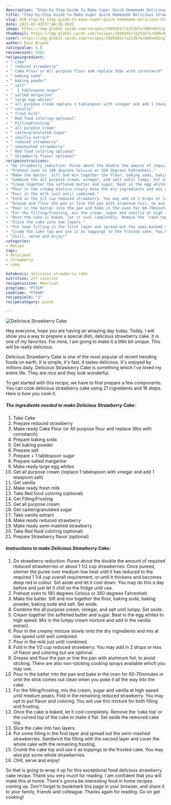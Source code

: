 ```yaml
---
description: "Step-by-Step Guide to Make Super Quick Homemade Delicious Strawberry Cake"
title: "Step-by-Step Guide to Make Super Quick Homemade Delicious Strawberry Cake"
slug: 918-step-by-step-guide-to-make-super-quick-homemade-delicious-strawberry-cake
date: 2022-02-03T17:46:28.882Z
image: https://img-global.cpcdn.com/recipes/29d9182c7a253b7e/680x482cq70/delicious-strawberry-cake-recipe-main-photo.jpg
thumbnail: https://img-global.cpcdn.com/recipes/29d9182c7a253b7e/680x482cq70/delicious-strawberry-cake-recipe-main-photo.jpg
cover: https://img-global.cpcdn.com/recipes/29d9182c7a253b7e/680x482cq70/delicious-strawberry-cake-recipe-main-photo.jpg
author: Dale Bryant
ratingvalue: 4.8
reviewcount: 5562
recipeingredient:
- " Cake"
- " reduced strawberry"
- " Cake Flour or All purpose flour and replace 3tbs with cornstarch"
- " baking soda"
- " baking powder"
- " salt"
- "  1 tablespoon sugar"
- " salted margarine"
- " large egg whites"
- " all purpose cream replace 1 tablespoon with vinegar and add 1 teaspoon salt"
- " vanilla"
- " fresh milk"
- " Red food coloring optional"
- " FillingFrosting"
- " all purpose cream"
- " castergranulated sugar"
- " vanilla extract"
- " reduced strawberry"
- " semimashed strawberry"
- " Red food coloring optional"
- " Strawberry flavor optional"
recipeinstructions:
- "Do strawberry reduction: Puree about the double the amount of required reduced strawberries or about 1 1/2 cup strawberries. Once pureed, simmer the puree over medium-low heat until it has reduced to the required 1 1/4 cup overall requirement, or until it thickens and becomes deep red in colour. Set aside and let it cool down. You may do this a day before and just let it chill on the fridge until use."
- "Preheat oven to 180 degrees Celsius or 350 degrees Fahrenheit."
- "Make the batter. Sift and mix together the flour, baking soda, baking powder, baking soda and salt. Set aside."
- "Combine the all purpose cream, vinegar, and salt until lumpy. Set aside."
- "Cream together the softened butter and sugar. Beat in the egg whites to high speed. Mix in the lumpy cream mixture and add in the vanilla extract."
- "Pour in the creamy mixture slowly onto the dry ingredients and mix at low speed until well combined."
- "Pour in the milk just until combined."
- "Fold in the 1/2 cup reduced strawberry. You may add in 2 drops or less of flavor and coloring but are optional."
- "Grease and flour the pan or line the pan with aluminum foil, to avoid sticking. There are also non-sticking cooking sprays available which you may use."
- "Pour in the batter into the pan and bake in the oven for 60-70minutes or until the stick comes out clean when you poke it all the way into the cake."
- "For the filling/frosting, mix the cream, sugar and vanilla at high speed until medium peaks. Fold in the remaining reduced strawberry. You may opt to put flavor and coloring. You will use this mixture for both filling and frosting."
- "Once the cake is baked, let it cool completely. Remove the ‘cake top’ or the curved top of the cake to make it flat. Set aside the removed cake top."
- "Slice the cake into two layers."
- "Put some filling in the first layer and spread out the semi-mashed strawberries. Sandwich the filling with the second layer and cover the whole cake with the remaining frosting."
- "Crumb the cake top and use it as toppings to the frosted cake. You may also put some whole strawberries."
- "Chill, serve and enjoy!"
categories:
- Recipe
tags:
- delicious
- strawberry
- cake

katakunci: delicious strawberry cake 
nutrition: 277 calories
recipecuisine: American
preptime: "PT31M"
cooktime: "PT60M"
recipeyield: "2"
recipecategory: Lunch

---
```



![Delicious Strawberry Cake](https://img-global.cpcdn.com/recipes/29d9182c7a253b7e/680x482cq70/delicious-strawberry-cake-recipe-main-photo.jpg)

Hey everyone, hope you are having an amazing day today. Today, I will show you a way to prepare a special dish, delicious strawberry cake. It is one of my favorites. For mine, I am going to make it a little bit unique. This will be really delicious.

Delicious Strawberry Cake is one of the most popular of recent trending foods on earth. It is simple, it's fast, it tastes delicious. It's enjoyed by millions daily. Delicious Strawberry Cake is something which I've loved my entire life. They are nice and they look wonderful.




To get started with this recipe, we have to first prepare a few components. You can cook delicious strawberry cake using 21 ingredients and 16 steps. Here is how you cook it.

<!--inarticleads1-->

##### The ingredients needed to make Delicious Strawberry Cake:

1. Take  Cake
1. Prepare  reduced strawberry
1. Make ready  Cake Flour (or All purpose flour and replace 3tbs with cornstarch)
1. Prepare  baking soda
1. Get  baking powder
1. Prepare  salt
1. Prepare  + 1 tablespoon sugar
1. Prepare  salted margarine
1. Make ready  large egg whites
1. Get  all purpose cream (replace 1 tablespoon with vinegar and add 1 teaspoon salt)
1. Get  vanilla
1. Make ready  fresh milk
1. Take  Red food coloring (optional)
1. Get  Filling/Frosting
1. Get  all purpose cream
1. Get  caster/granulated sugar
1. Take  vanilla extract
1. Make ready  reduced strawberry
1. Make ready  semi-mashed strawberry
1. Take  Red food coloring (optional)
1. Prepare  Strawberry flavor (optional)




<!--inarticleads2-->

##### Instructions to make Delicious Strawberry Cake:

1. Do strawberry reduction: Puree about the double the amount of required reduced strawberries or about 1 1/2 cup strawberries. Once pureed, simmer the puree over medium-low heat until it has reduced to the required 1 1/4 cup overall requirement, or until it thickens and becomes deep red in colour. Set aside and let it cool down. You may do this a day before and just let it chill on the fridge until use.
1. Preheat oven to 180 degrees Celsius or 350 degrees Fahrenheit.
1. Make the batter. Sift and mix together the flour, baking soda, baking powder, baking soda and salt. Set aside.
1. Combine the all purpose cream, vinegar, and salt until lumpy. Set aside.
1. Cream together the softened butter and sugar. Beat in the egg whites to high speed. Mix in the lumpy cream mixture and add in the vanilla extract.
1. Pour in the creamy mixture slowly onto the dry ingredients and mix at low speed until well combined.
1. Pour in the milk just until combined.
1. Fold in the 1/2 cup reduced strawberry. You may add in 2 drops or less of flavor and coloring but are optional.
1. Grease and flour the pan or line the pan with aluminum foil, to avoid sticking. There are also non-sticking cooking sprays available which you may use.
1. Pour in the batter into the pan and bake in the oven for 60-70minutes or until the stick comes out clean when you poke it all the way into the cake.
1. For the filling/frosting, mix the cream, sugar and vanilla at high speed until medium peaks. Fold in the remaining reduced strawberry. You may opt to put flavor and coloring. You will use this mixture for both filling and frosting.
1. Once the cake is baked, let it cool completely. Remove the ‘cake top’ or the curved top of the cake to make it flat. Set aside the removed cake top.
1. Slice the cake into two layers.
1. Put some filling in the first layer and spread out the semi-mashed strawberries. Sandwich the filling with the second layer and cover the whole cake with the remaining frosting.
1. Crumb the cake top and use it as toppings to the frosted cake. You may also put some whole strawberries.
1. Chill, serve and enjoy!




So that is going to wrap it up for this exceptional food delicious strawberry cake recipe. Thank you very much for reading. I am confident that you will make this at home. There's gonna be interesting food in home recipes coming up. Don't forget to bookmark this page in your browser, and share it to your family, friends and colleague. Thanks again for reading. Go on get cooking!
